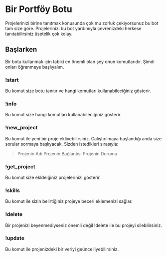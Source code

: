 # Bir Portföy Botu
Projelerinizi birine tanıtmak konusunda çok mu zorluk çekiyorsunuz bu bot tam size göre. Projelerinizi bu bot yardımıyla çevrenizdeki herkese tanıtabilirsiniz üsetelik çok kolay.
## Başlarken
Bir botu kullanmak için tabiki en önemli olan şey onun komutlarıdır. Şimdi onları öğrenmeye başlıyalım.
### !start
Bu komut size botu tanıtır ve hangi komutları kullanabileciğiniz gösterir.
### !info
Bu komut size hangi komutları kullanabileciğiniz gösterir.
### !new_project
Bu komut ile yeni bir proje ekliyebilirsiniz. Çalıştırılmaya başlandığı anda size sorular sormaya başlıyacak. Sizden istedikleri sırasıyla:
>Projenin Adı
>Projenin Bağlantısı
>Projenin Durumu
### !get_project
Bu komut size ekldeiğiniz projelerinizi gösterir.
### !skills
Bu komut ile sizin belirtiğiniz projeye beceri eklemenizi sağlar.
### !delete
Bir projenizi beyenmediyseniz önemli değil !delete ile bu projeyi silebilirsiniz.
### !update 
Bu komut ile projenizdeki bir veriyi geüncelliyebilirsiniz.